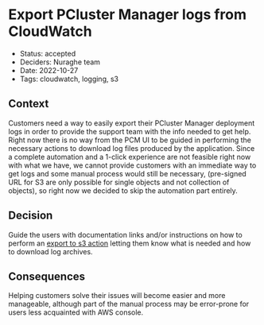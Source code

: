 # Export PCluster Manager logs from CloudWatch

- Status: accepted
- Deciders: Nuraghe team
- Date: 2022-10-27
- Tags: cloudwatch, logging, s3

## Context
Customers need a way to easily export their PCluster Manager deployment logs in order to provide the support team
with the info needed to get help. Right now there is no way from the PCM UI to be guided in performing the
necessary actions to download log files produced by the application.
Since a complete automation and a 1-click experience are not feasible right now with what we have, we cannot provide
customers with an immediate way to get logs and some manual process would still be necessary,
(pre-signed URL for S3 are only possible for single objects and not collection of objects), so right now we decided to
skip the automation part entirely.

## Decision
Guide the users with documentation links and/or instructions on how to perform an [export to s3 action](https://docs.aws.amazon.com/AmazonCloudWatch/latest/logs/S3ExportTasks.html)
letting them know what is needed and how to download log archives.

## Consequences
Helping customers solve their issues will become easier and more manageable,
although part of the manual process may be error-prone for users less acquainted with AWS console.
